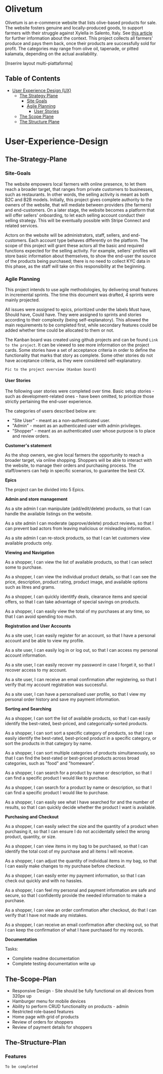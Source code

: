 # Olivetum

Olivetum is an e-commerce website that lists olive-based products for sale. The website fosters genuine and
locally-produced goods, to support farmers with their struggle against Xylella in Salento, Italy. See [this
article](https://www.olivami.com/en/blog/curiosities-about-olive-trees/xylella-an-unprecedented-battle/) for further
information about the context. This project collects all farmers' produce and pays them back, once their products are
successfully sold for profit. The categories may range from olive oil, tapenade, or pitted kalamata, depending on the
actual availability.

[Inserire layout multi-piattaforma]

## Table of Contents
* [User Experience Design (UX)](#User-Experience-Design)
    * [The Strategy Plane](#The-Strategy-Plane)
        * [Site Goals](#Site-Goals)
        * [Agile Planning](#Agile-Planning)
          * [User Stories](#User-Stories)
    * [The Scope Plane](#The-Scope-Plan)
    * [The Structure Plane](#The-Structure-Plan)

# User-Experience-Design

## The-Strategy-Plane

### Site-Goals

The website empowers local farmers with online presence, to let them reach a broader target, that ranges from private
customers to businesses, such as restaurants. In other words, the selling activity is meant as both B2C and B2B models.
Initially, this project gives complete authority to the owners of the website, that will mediate between providers (the
farmers) and end-customers. On a later stage, the website becomes a platform that will offer sellers' onboarding, to let
each selling account conduct their selling strategy. This will be eventually possible with Stripe Connect and related
services.

Actors on the website will be administrators, staff, sellers, and end-customers. Each account type behaves differently
on the platform. The scope of this project will grant these actors all the basic and required functions expected for the
selling activity. For example, sellers' profiles will store basic information about themselves, to show the end-user the
source of the products being purchased; there is no need to collect KYC data in this phase, as the staff will take on
this responsibility at the beginning.

### Agile Planning

This project intends to use agile methodologies, by delivering small features in incremental sprints. The time this
document was drafted, 4 sprints were mainly projected.

All issues were assigned to epics, prioritized under the labels Must have, Should have, Could have. They were assigned
to sprints and stories according to their complexity (being self-explanatory). This allowed the main requirements to be
completed first, while secondary features could be added whether time could be allocated to them or not.

The Kanban board was created using github projects and can be found ```Link to the project```. It can be viewed to see
more information on the project cards. Some stories have a set of acceptance criteria in order to define the
functionality that marks that story as complete. Some other stories do not have acceptance criteria, as they were
considered self-explanatory.

```Pic to the project overview (Kanban board)```

#### User Stories

The following user stories were completed over time. Basic setup stories - such as development-related ones - have been
omitted, to prioritize those strictly pertaining the end-user experience.

The categories of users described below are:
- "Site User" - meant as a non-authenticated user.
- "Admin" - meant as an authenticated user with admin privileges.
- "Shopper" - meant as an authenticated user whose purpose is to place and review orders.

**Customer's statement**

As the shop owners, we give local farmers the opportunity to reach a broader target, via online shopping. Shoppers will
be able to interact with the website, to manage their orders and purchasing process. The staff/owners can help in
specific scenarios, to guarantee the best CX.

**Epics**

The project can be divided into 5 Epics.

**Admin and store management**

As a site admin I can manipulate (add/edit/delete) products, so that I can handle the available listings on the website.

As a site admin I can moderate (approve/delete) product reviews, so that I can prevent bad actors from leaving malicious
or misleading information.

As a site admin I can re-stock products, so that I can let customers view available products only.

**Viewing and Navigation**

As a shopper, I can view the list of available products, so that I can select some to purchase.

As a shopper, I can view the individual product details, so that I can see the price, description, product rating,
product image, and available options such as litres and grams.

As a shopper, I can quickly identitfy deals, clearance items and special offers, so that I can take advantage of special
savings on products.

As a shopper, I can easily view the total of my purchases at any time, so that I can avoid spending too much.

**Registration and User Accounts**

As a site user, I can easily register for an account, so that I have a personal account and be able to view my profile.

As a site user, I can easily log in or log out, so that I can access my personal account information.

As a site user, I can easily recover my password in case I forget it, so that I recover access to my account.

As a site user, I can receive an email confirmation after registering, so that I verify that my account registration was
successful.

As a site user, I can have a personalised user profile, so that I view my personal order history and save my payment
information.

**Sorting and Searching**

As a shopper, I can sort the list of available products, so that I can easily identify the best-rated, best-priced, and
categorically-sorted products.

As a shopper, I can sort sort a specific category of products, so that I can easily identify the best-rated, best-priced
product in a specific category, or sort the products in that category by name.

As a shopper, I can sort multiple categories of products simultaneously, so that I can find the best-rated or
best-priced products across broad categories, such as "food" and "homeware".

As a shopper, I can search for a product by name or description, so that I can find a specific product I would like to
purchase.

As a shopper, I can search for a product by name or description, so that I can find a specific product I would like to
purchase.

As a shopper, I can easily see what I have searched for and the number of results, so that I can quickly decide whether
the product I want is available.

**Purchasing and Checkout**

As a shopper, I can easily select the size and the quantity of a product when purchasing it, so that I can ensure I do
not accidentally select the wrong product, quantity, or size.

As a shopper, I can view items in my bag to be purchased, so that I can identify the total cost of my purchase and all
items I will receive.

As a shopper, I can adjust the quantity of individual items in my bag, so that I can easily make changes to my purchase
before checkout.

As a shopper, I can easily enter my payment information, so that I can check out quickly and with no hassles.

As a shopper, I can feel my personal and payment information are safe and secure, so that I confidently provide the
needed information to make a purchase.

As a shopper, I can view an order confirmation after checkout, do that I can verify that I have not made any mistakes.

As a shopper, I can receive an email confirmation after checking out, so that I can keep the confirmation of what I have
purchased for my records.

**Documentation**

Tasks:

* Complete readme documentation
* Complete testing documentation write up

## The-Scope-Plan

* Responsive Design - Site should be fully functional on all devices from 320px up
* Hamburger menu for mobile devices
* Ability to perform CRUD functionality on products - admin
* Restricted role-based features
* Home page with grid of products
* Review of orders for shoppers
* Review of payment details for shoppers

## The-Structure-Plan

### Features

```To be completed```
